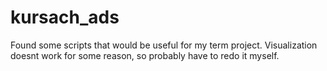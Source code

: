 # kursach_ads
Found some scripts that would be useful for my term project.
Visualization doesnt work for some reason, so probably have to redo it myself.